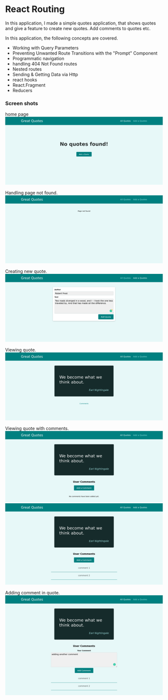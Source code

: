 # React Routing

In this application, I made a simple quotes application, that shows quotes and give a feature to create new quotes. Add comments to quotes etc.

In this application, the following concepts are covered.
- Working with Query Parameters
- Preventing Unwanted Route Transitions with the "Prompt" Component
- Programmatic navigation
- handling 404 Not Found routes
- Nested routes
- Sending & Getting Data via Http
- react hooks
- React.Fragment
- Reducers

### Screen shots

home page
![Screen shot 1](screenshots/1.png "Screen shot 1")


Handling page not found.
![Screen shot 2](screenshots/2.png "Screen shot 2")

Creating new quote.
![Screen shot 3](screenshots/3.png "Screen shot 3")


Viewing quote.
![Screen shot 4](screenshots/4.png "Screen shot 4")


Viewing quote with comments.
![Screen shot 5](screenshots/5.png "Screen shot 5")
![Screen shot 5](screenshots/6.png "Screen shot 5")


Adding comment in quote.
![Screen shot 7](screenshots/7.png "Screen shot 7")

